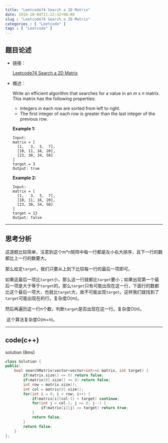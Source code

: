 ```yaml
---
title: "Leetcode74 Search a 2D Matrix"
date: 2018-10-04T21:22:32+08:00
slug : "Leetcode74 Search a 2D Matrix"
categories : [ "Leetcode" ]
tags : [ "Leetcode" ]
---
```


## 题目论述

- 链接：

  [Leetcode74 Search a 2D Matrix](https://leetcode.com/problems/search-a-2d-matrix/description/)

- 概述：

  Write an efficient algorithm that searches for a value in an *m* x *n* matrix. This matrix has the following properties:

  - Integers in each row are sorted from left to right.
  - The first integer of each row is greater than the last integer of the previous row.

  **Example 1:**

  ```
  Input:
  matrix = [
    [1,   3,  5,  7],
    [10, 11, 16, 20],
    [23, 30, 34, 50]
  ]
  target = 3
  Output: true
  ```

  **Example 2:**

  ```
  Input:
  matrix = [
    [1,   3,  5,  7],
    [10, 11, 16, 20],
    [23, 30, 34, 50]
  ]
  target = 13
  Output: false
  ```

------

## 思考分析

​	这道题比较简单，注意到这个m*n矩阵中每一行都是左小右大排序，且下一行的数都比上一行的数要大。

​	那么给定`target`，我们只要从上到下比较每一行的最后一项即可。

​	如果这最后一项比`target`小，那么这一行就都比`target`要小；如果出现第一个最后一项是大于等于`target`的，那么`target`只有可能出现在这一行，下面行的数都比这个最后一项大，也就比`target`大，故不可能出现`target`。这样我们就找到了`target`可能出现在的行。复杂度O(m)。

​	然后再遍历这一行n个数，判断`target`是否出现在这一行。复杂度O(n)。

​	这个算法复杂度O(m+n)。

------

## code(c++)

solution (8ms)

```c++
class Solution {
public:
    bool searchMatrix(vector<vector<int>>& matrix, int target) {
        if(matrix.size() <= 0) return false;
        if(matrix[0].size() <= 0) return false;
        int row = matrix.size();
        int col = matrix[0].size();
        for(int i = 0; i < row; i++) {
            if(matrix[i][col-1] < target) continue;
            for(int j = col-1; j >= 0; j--) {
                if(matrix[i][j] == target) return true;
            }
            return false;
        }
        return false;
    }
};
```

